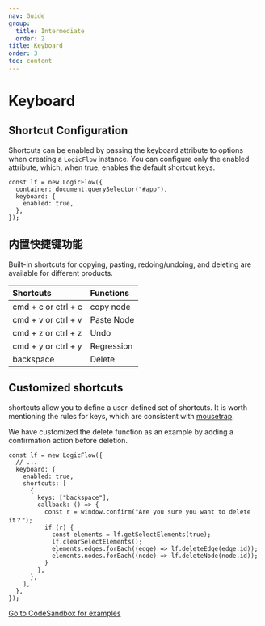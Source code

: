 ```yaml
---
nav: Guide
group:
  title: Intermediate
  order: 2
title: Keyboard
order: 3
toc: content
---
```


# Keyboard

## Shortcut Configuration

Shortcuts can be enabled by passing the keyboard attribute to options when creating a `LogicFlow`
instance.
You can configure only the enabled attribute, which, when true, enables the default shortcut keys.

```tsx | pure
const lf = new LogicFlow({
  container: document.querySelector("#app"),
  keyboard: {
    enabled: true,
  },
});
```

## 内置快捷键功能

Built-in shortcuts for copying, pasting, redoing/undoing, and deleting are available for different
products.

| Shortcuts           | Functions  |
|:--------------------|:-----------|
| cmd + c or ctrl + c | copy node  |
| cmd + v or ctrl + v | Paste Node |
| cmd + z or ctrl + z | Undo       |
| cmd + y or ctrl + y | Regression |
| backspace           | Delete     |

## Customized shortcuts

shortcuts allow you to define a user-defined set of shortcuts.
It is worth mentioning the rules for keys, which are consistent
with [mousetrap](https://www.npmjs.com/package/mousetrap).

We have customized the delete function as an example by adding a confirmation action before
deletion.

```tsx | pure
const lf = new LogicFlow({
  // ...
  keyboard: {
    enabled: true,
    shortcuts: [
      {
        keys: ["backspace"],
        callback: () => {
          const r = window.confirm("Are you sure you want to delete it？");
          if (r) {
            const elements = lf.getSelectElements(true);
            lf.clearSelectElements();
            elements.edges.forEach((edge) => lf.deleteEdge(edge.id));
            elements.nodes.forEach((node) => lf.deleteNode(node.id));
          }
        },
      },
    ],
  },
});
```

<a href="https://codesandbox.io/embed/logicflow-base10-eerft?fontsize=14&hidenavigation=1&theme=dark&view=preview" target="_blank"> Go to CodeSandbox for examples </a>
